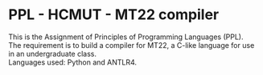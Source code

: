 # PPL - HCMUT - MT22 compiler
This is the Assignment of Principles of Programming Languages (PPL).\
The requirement is to build a compiler for MT22, a C-like language for use in an undergraduate class.\
Languages used: Python and ANTLR4.

